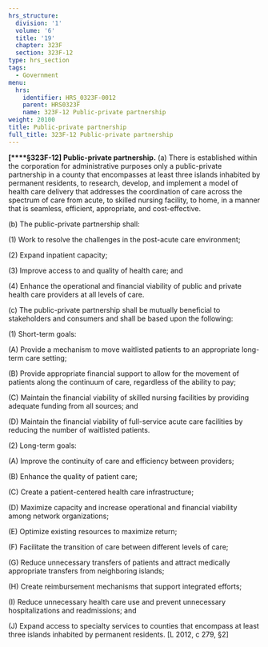 ```yaml
---
hrs_structure:
  division: '1'
  volume: '6'
  title: '19'
  chapter: 323F
  section: 323F-12
type: hrs_section
tags:
  - Government
menu:
  hrs:
    identifier: HRS_0323F-0012
    parent: HRS0323F
    name: 323F-12 Public-private partnership
weight: 20100
title: Public-private partnership
full_title: 323F-12 Public-private partnership
---
```

**[****§323F-12] Public-private partnership.** (a) There is established within the corporation for administrative purposes only a public-private partnership in a county that encompasses at least three islands inhabited by permanent residents, to research, develop, and implement a model of health care delivery that addresses the coordination of care across the spectrum of care from acute, to skilled nursing facility, to home, in a manner that is seamless, efficient, appropriate, and cost-effective.

(b) The public-private partnership shall:

(1) Work to resolve the challenges in the post-acute care environment;

(2) Expand inpatient capacity;

(3) Improve access to and quality of health care; and

(4) Enhance the operational and financial viability of public and private health care providers at all levels of care.

(c) The public-private partnership shall be mutually beneficial to stakeholders and consumers and shall be based upon the following:

(1) Short-term goals:

(A) Provide a mechanism to move waitlisted patients to an appropriate long-term care setting;

(B) Provide appropriate financial support to allow for the movement of patients along the continuum of care, regardless of the ability to pay;

(C) Maintain the financial viability of skilled nursing facilities by providing adequate funding from all sources; and

(D) Maintain the financial viability of full-service acute care facilities by reducing the number of waitlisted patients.

(2) Long-term goals:

(A) Improve the continuity of care and efficiency between providers;

(B) Enhance the quality of patient care;

(C) Create a patient-centered health care infrastructure;

(D) Maximize capacity and increase operational and financial viability among network organizations;

(E) Optimize existing resources to maximize return;

(F) Facilitate the transition of care between different levels of care;

(G) Reduce unnecessary transfers of patients and attract medically appropriate transfers from neighboring islands;

(H) Create reimbursement mechanisms that support integrated efforts;

(I) Reduce unnecessary health care use and prevent unnecessary hospitalizations and readmissions; and

(J) Expand access to specialty services to counties that encompass at least three islands inhabited by permanent residents. [L 2012, c 279, §2]
